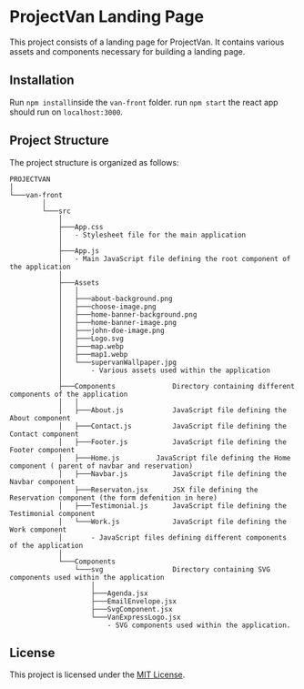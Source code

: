 # ProjectVan Landing Page

This project consists of a landing page for ProjectVan. It contains various assets and components necessary for building a landing page.
## Installation
Run `npm install`inside the `van-front` folder.
run `npm start` the react app should run on `localhost:3000`.
## Project Structure

The project structure is organized as follows:

```
PROJECTVAN
│
└───van-front
        │
        └───src
            │
            ├───App.css
            │   - Stylesheet file for the main application
            │
            ├───App.js
            │   - Main JavaScript file defining the root component of the application
            │
            ├───Assets
            │   │
            │   ├───about-background.png
            │   ├───choose-image.png
            │   ├───home-banner-background.png
            │   ├───home-banner-image.png
            │   ├───john-doe-image.png
            │   ├───Logo.svg
            │   ├───map.webp
            │   ├───map1.webp
            │   └───supervanWallpaper.jpg
            │       - Various assets used within the application
            │
            ├───Components   			Directory containing different components of the application
            │   │
            │   ├───About.js			JavaScript file defining the About component
            │   ├───Contact.js			JavaScript file defining the Contact component
            │   ├───Footer.js			JavaScript file defining the Footer component
            │   ├───Home.js			JavaScript file defining the Home component ( parent of navbar and reservation)
            │   ├───Navbar.js			JavaScript file defining the Navbar component	
            │   ├───Reservaton.jsx		JSX file defining the Reservation component (the form defenition in here)
            │   ├───Testimonial.js		JavaScript file defining the Testimonial component
            │   └───Work.js  			JavaScript file defining the Work component
            │       - JavaScript files defining different components of the application
            │
            └───Components
                └───svg   				Directory containing SVG components used within the application
                    │
                    ├───Agenda.jsx
                    ├───EmailEnvelope.jsx
                    ├───SvgComponent.jsx
                    └───VanExpressLogo.jsx
                        - SVG components used within the application.
```



## License

This project is licensed under the [MIT License](LICENSE).